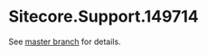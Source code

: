 # Sitecore.Support.149714

See [master branch](https://github.com/sitecoresupport/Sitecore.Support.149714) for details.